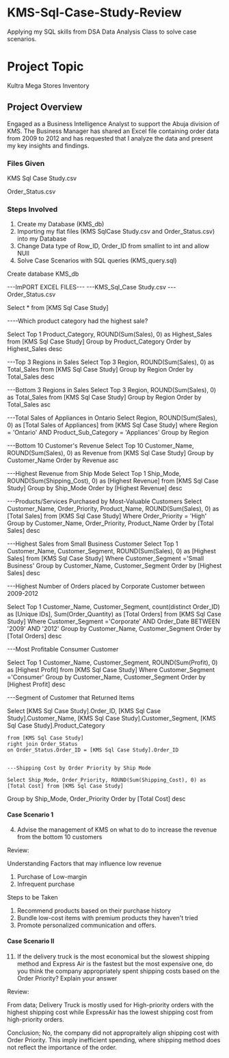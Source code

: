 # KMS-Sql-Case-Study-Review
Applying my SQL skills from DSA Data Analysis Class to solve case scenarios.

# Project Topic
Kultra Mega Stores Inventory
## Project Overview
Engaged as a Business Intelligence Analyst to support the Abuja division of KMS. The Business Manager has shared an Excel file containing order data from 2009 to 2012 and has requested that I analyze the data and present my key insights and findings.
### Files Given
KMS Sql Case Study.csv

Order_Status.csv

### Steps Involved
1. Create my Database (KMS_db)
2. Importing my flat files (KMS SqlCase Study.csv and Order_Status.csv) into my Database
3. Change Data type of Row_ID, Order_ID from smallint to int and allow NUll
4. Solve Case Scenarios with SQL queries (KMS_query.sql)

Create database KMS_db

---ImPORT EXCEL FILES---
---KMS_Sql_Case Study.csv
---Order_Status.csv

Select * from [KMS Sql Case Study]

----Which product category had the highest sale?

Select Top 1 Product_Category, ROUND(Sum(Sales), 0) as Highest_Sales from
[KMS Sql Case Study]
Group by Product_Category
Order by Highest_Sales desc 

---Top 3 Regions in Sales
Select Top 3 Region, ROUND(Sum(Sales), 0) as Total_Sales from [KMS Sql Case Study]
Group by Region
Order by Total_Sales desc

---Bottom 3 Regions in Sales
Select Top 3 Region, ROUND(Sum(Sales), 0) as Total_Sales from [KMS Sql Case Study]
Group by Region
Order by Total_Sales asc

---Total Sales of Appliances in Ontario
Select Region, ROUND(Sum(Sales), 0) as [Total Sales of Appliances] from [KMS Sql Case Study]
where Region = 'Ontario' AND Product_Sub_Category = 'Appliances'
Group by Region 

---Bottom 10 Customer's Revenue
Select Top 10 Customer_Name, ROUND(Sum(Sales), 0) as Revenue from [KMS Sql Case Study]
Group by Customer_Name
Order by Revenue asc

---Highest Revenue from Ship Mode
Select Top 1 Ship_Mode, ROUND(Sum(Shipping_Cost), 0) as [Highest Revenue] from [KMS Sql Case Study]
Group by Ship_Mode
Order by [Highest Revenue] desc

---Products/Services Purchased by Most-Valuable Customers
Select Customer_Name, Order_Priority, Product_Name, ROUND(Sum(Sales), 0) as [Total Sales] from 
[KMS Sql Case Study]
Where Order_Priority = 'High'
Group by Customer_Name, Order_Priority, Product_Name
Order by [Total Sales] desc

---Highest Sales from Small Business Customer
Select Top 1 Customer_Name, Customer_Segment, ROUND(Sum(Sales), 0) as [Highest Sales] from 
[KMS Sql Case Study]
Where Customer_Segment ='Small Business'
Group by Customer_Name, Customer_Segment
Order by [Highest Sales] desc

---Highest Number of Orders placed by Corporate Customer between 2009-2012

Select Top 1 Customer_Name, Customer_Segment, count(distinct Order_ID) as [Unique IDs], Sum(Order_Quantity) as 
[Total Orders] from [KMS Sql Case Study]
Where Customer_Segment ='Corporate' AND Order_Date BETWEEN '2009' AND '2012'
Group by Customer_Name, Customer_Segment
Order by [Total Orders] desc


---Most Profitable Consumer Customer

Select Top 1 Customer_Name, Customer_Segment, ROUND(Sum(Profit), 0) as [Highest Profit] from [KMS Sql Case Study]
Where Customer_Segment ='Consumer' 
Group by Customer_Name, Customer_Segment
Order by [Highest Profit] desc

---Segment of Customer that Returned Items

Select [KMS Sql Case Study].Order_ID,
		[KMS Sql Case Study].Customer_Name,
		[KMS Sql Case Study].Customer_Segment,
		[KMS Sql Case Study].Product_Category

	from [KMS Sql Case Study]
	right join Order_Status
	on Order_Status.Order_ID = [KMS Sql Case Study].Order_ID


	---Shipping Cost by Order Priority by Ship Mode
	
	Select Ship_Mode, Order_Priority, ROUND(Sum(Shipping_Cost), 0) as [Total Cost] from [KMS Sql Case Study]
Group by Ship_Mode, Order_Priority
Order by [Total Cost] desc

#### Case Scenario 1
4. Advise the management of KMS on what to do to increase the revenue from the bottom 10 customers

Review:

Understanding Factors that may influence low revenue
1. Purchase of Low-margin
2. Infrequent purchase

Steps to be Taken
1. Recommend products based on their purchase history
2. Bundle low-cost items with premium products they haven't tried
3. Promote personalized communication and offers.

#### Case Scenario II
11. If the delivery truck is the most economical but the slowest shipping method and Express Air is the fastest but the most expensive one, do you think the company appropriately spent shipping costs based on the Order Priority? Explain your answer

Review:

From data; Delivery Truck is mostly used for High-priority orders with the highest shipping cost while ExpressAir has the lowest shipping cost from high-priority orders.

Conclusion; No, the company did not appropraitely align shipping cost with Order Priority.
This imply inefficient spending, where shipping method does not reflect the importance of the order.
